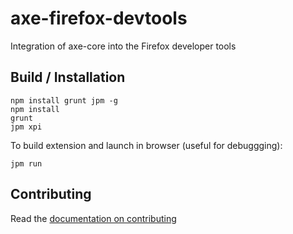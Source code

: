 # axe-firefox-devtools
Integration of axe-core into the Firefox developer tools

## Build / Installation

```
npm install grunt jpm -g
npm install
grunt
jpm xpi
```

To build extension and launch in browser (useful for debuggging):

```
jpm run
```

## Contributing

Read the [documentation on contributing](CONTRIBUTING.md)

